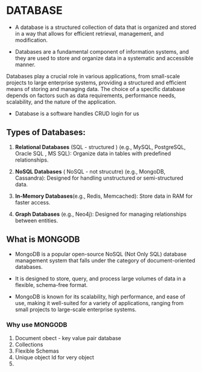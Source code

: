 # DATABASE
- A database is a structured collection of data that is organized and stored in a way that allows for efficient retrieval, management, and modification.
  
- Databases are a fundamental component of information systems, and they are used to store and organize data in a systematic and accessible manner.

Databases play a crucial role in various applications, from small-scale projects to large enterprise systems, providing a structured and efficient means of storing and managing data. The choice of a specific database depends on factors such as data requirements, performance needs, scalability, and the nature of the application.

- Database is a software  handles CRUD login for us 

## Types of Databases:
1. **Relational Databases** (SQL - structured ) (e.g., MySQL, PostgreSQL, Oracle SQL , MS SQL): Organize data in tables with predefined relationships.
   
2. **NoSQL Databases** ( NoSQL - not strucutre) (e.g., MongoDB, Cassandra): Designed for handling unstructured or semi-structured data.
   
3. **In-Memory Databases**(e.g., Redis, Memcached): Store data in RAM for faster access.
   
4. **Graph Databases** (e.g., Neo4j): Designed for managing relationships between entities.



## What is MONGODB
- MongoDB is a popular open-source NoSQL (Not Only SQL) database management system that falls under the category of document-oriented databases. 

- It is designed to store, query, and process large volumes of data in a flexible, schema-free format. 
  
- MongoDB is known for its scalability, high performance, and ease of use, making it well-suited for a variety of applications, ranging from small projects to large-scale enterprise systems.

### Why use MONGODB
1. Document obect - key value pair database
2. Collections
3. Flexible Schemas
4. Unique object Id for very object
5. 